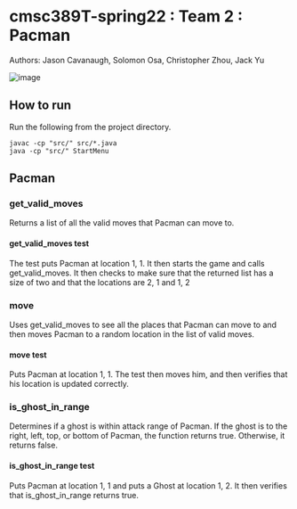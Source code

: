 # cmsc389T-spring22 : Team 2 : Pacman

Authors: Jason Cavanaugh, Solomon Osa, Christopher Zhou, Jack Yu

![image](https://user-images.githubusercontent.com/66095097/156840819-2c82ff2d-7cc0-4d98-b42f-ed01c0bf4ecf.png)

## How to run
Run the following from the project directory.
```
javac -cp "src/" src/*.java
java -cp "src/" StartMenu
```

## Pacman

### get_valid_moves
Returns a list of all the valid moves that Pacman can move to. 

#### get_valid_moves test
The test puts Pacman at location 1, 1. It then starts the game and calls get_valid_moves. It
then checks to make sure that the returned list has a size of two and that the locations are 2, 1 and 
1, 2

### move
Uses get_valid_moves to see all the places that Pacman can move to and then moves Pacman to a random location in the list of valid moves. 

#### move test
Puts Pacman at location 1, 1. The test then moves him, and then verifies that his location is updated correctly. 

### is_ghost_in_range
Determines if a ghost is within attack range of Pacman. If the ghost is to the right, left, top, or bottom of Pacman, the function returns true. Otherwise, it returns false. 

#### is_ghost_in_range test
Puts Pacman at location 1, 1 and puts a Ghost at location 1, 2. It then verifies that is_ghost_in_range returns true.
